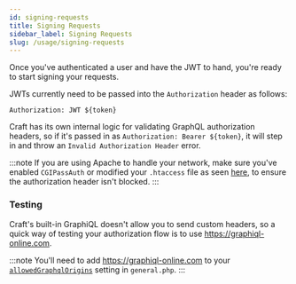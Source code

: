 ```yaml
---
id: signing-requests
title: Signing Requests
sidebar_label: Signing Requests
slug: /usage/signing-requests
---
```


Once you've authenticated a user and have the JWT to hand, you're ready to start signing your requests.

JWTs currently need to be passed into the `Authorization` header as follows:

`Authorization: JWT ${token}`

Craft has its own internal logic for validating GraphQL authorization headers, so if it's passed in as `Authorization: Bearer ${token}`, it will step in and throw an `Invalid Authorization Header` error.

:::note
If you are using Apache to handle your network, make sure you've enabled `CGIPassAuth` or modified your `.htaccess` file as seen [here](https://craftcms.com/docs/3.x/graphql.html#querying-a-private-schema), to ensure the authorization header isn't blocked.
:::

### Testing

Craft's built-in GraphiQL doesn't allow you to send custom headers, so a quick way of testing your authorization flow is to use https://graphiql-online.com.

:::note
You'll need to add https://graphiql-online.com to your [`allowedGraphqlOrigins`](https://craftcms.com/docs/3.x/config/config-settings.html#allowedgraphqlorigins) setting in `general.php`.
:::
